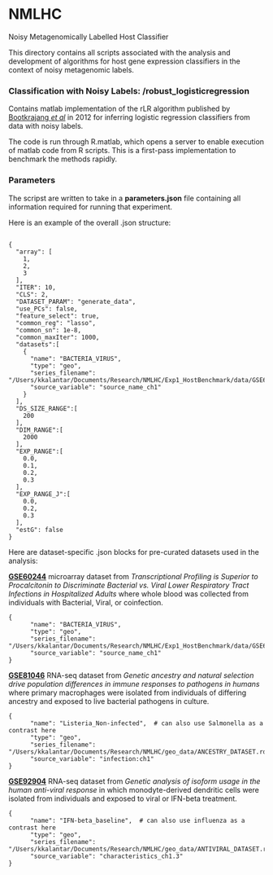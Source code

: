 # NMLHC
Noisy Metagenomically Labelled Host Classifier

This directory contains all scripts associated with the analysis and development of algorithms for host gene expression classifiers in the context of noisy metagenomic labels.



### Classification with Noisy Labels: /robust_logisticregression 
Contains matlab implementation of the rLR algorithm published by [Bootkrajang _et al_](http://www.cs.science.cmu.ac.th/person/jakramate/) in 2012 for inferring logistic regression classifiers from data with noisy labels.

The code is run through R.matlab, which opens a server to enable execution of matlab code from R scripts. This is a first-pass implementation to benchmark the methods rapidly.


### Parameters 

The scripst are written to take in a **parameters.json** file containing all information required for running that experiment.

Here is an example of the overall .json structure:

```

{
  "array": [
    1,
    2,
    3
  ],
  "ITER": 10,
  "CLS": 2,
  "DATASET_PARAM": "generate_data",
  "use_PCs": false,
  "feature_select": true,
  "common_reg": "lasso",
  "common_sn": 1e-8,
  "common_maxIter": 1000,
  "datasets":[
    {
      "name": "BACTERIA_VIRUS",
      "type": "geo",
      "series_filename": "/Users/kkalantar/Documents/Research/NMLHC/Exp1_HostBenchmark/data/GSE60244_series_matrix.txt",
      "source_variable": "source_name_ch1"
    }
  ],
  "DS_SIZE_RANGE":[
    200
  ],
  "DIM_RANGE":[
    2000
  ],
  "EXP_RANGE":[
    0.0,
    0.1,
    0.2,
    0.3
  ],
  "EXP_RANGE_J":[
    0.0,
    0.2,
    0.3
  ],
  "estG": false
}

```


Here are dataset-specific .json blocks for pre-curated datasets used in the analysis:

[**GSE60244**](https://www.ncbi.nlm.nih.gov/geo/query/acc.cgi?acc=GSE60244) microarray dataset from _Transcriptional Profiling is Superior to Procalcitonin to Discriminate Bacterial vs. Viral Lower Respiratory Tract Infections in Hospitalized Adults_ where whole blood was collected from individuals with Bacterial, Viral, or coinfection.

```
{
      "name": "BACTERIA_VIRUS",
      "type": "geo",
      "series_filename": "/Users/kkalantar/Documents/Research/NMLHC/Exp1_HostBenchmark/data/GSE60244_series_matrix.txt",
      "source_variable": "source_name_ch1"
}
```

[**GSE81046**](https://www.ncbi.nlm.nih.gov/geo/query/acc.cgi?acc=GSE81046) RNA-seq dataset from _Genetic ancestry and natural selection drive population differences in immune responses to pathogens in humans_ where primary macrophages were isolated from individuals of differing ancestry and exposed to live bacterial pathogens in culture.

```
{
      "name": "Listeria_Non-infected",  # can also use Salmonella as a contrast here
      "type": "geo",
      "series_filename": "/Users/kkalantar/Documents/Research/NMLHC/geo_data/ANCESTRY_DATASET.rds",
      "source_variable": "infection:ch1"
}
```

[**GSE92904**](https://www.ncbi.nlm.nih.gov/geo/query/acc.cgi?acc=GSE92904) RNA-seq dataset from _Genetic analysis of isoform usage in the human anti-viral response_ in which monodyte-derived dendritic cells were isolated from individuals and exposed to viral or IFN-beta treatment.

```
{
      "name": "IFN-beta_baseline",  # can also use influenza as a contrast here
      "type": "geo",
      "series_filename": "/Users/kkalantar/Documents/Research/NMLHC/geo_data/ANTIVIRAL_DATASET.rds",
      "source_variable": "characteristics_ch1.3"
}
```


